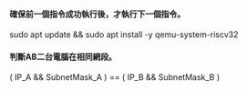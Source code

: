 #### 確保前一個指令成功執行後，才執行下一個指令。

sudo apt update && sudo apt install -y qemu-system-riscv32

#### 判斷AB二台電腦在相同網段。
( IP_A && SubnetMask_A ) == ( IP_B && SubnetMask_B )
